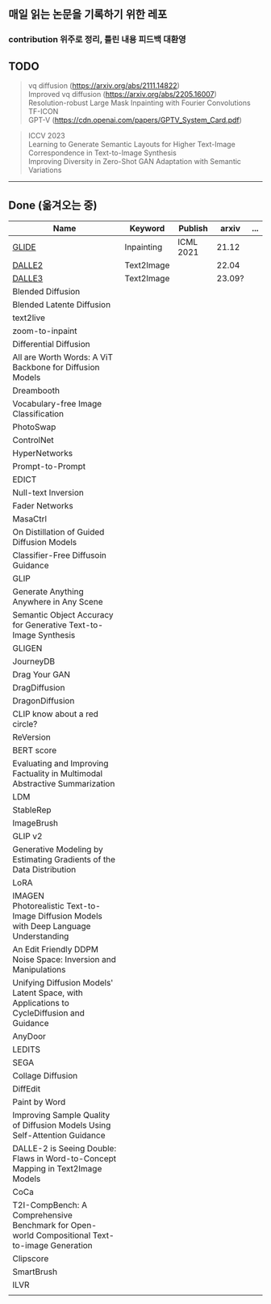 ## 매일 읽는 논문을 기록하기 위한 레포
### contribution 위주로 정리, 틀린 내용 피드백 대환영

## TODO
> vq diffusion (https://arxiv.org/abs/2111.14822) </br>
> Improved vq diffusion (https://arxiv.org/abs/2205.16007) </br>
> Resolution-robust Large Mask Inpainting with Fourier Convolutions </br>
> TF-ICON </br>
> GPT-V (https://cdn.openai.com/papers/GPTV_System_Card.pdf)  </br>

> ICCV 2023 </br>
> Learning to Generate Semantic Layouts
for Higher Text-Image Correspondence in Text-to-Image Synthesis </br>
> Improving Diversity in Zero-Shot GAN Adaptation with Semantic Variations </br>
> 

------
## Done (옮겨오는 중)
| Name                                                                                           | Keyword    | Publish   | arxiv  | ... |
|------------------------------------------------------------------------------------------------|------------|-----------|--------|-----|
| [GLIDE](./Generative/GLIDE/GLIED.md)                                                           | Inpainting | ICML 2021 | 21.12  |     |
| [DALLE2](./Generative/DALLE2/DALLE2.md)                                                        | Text2Image |           | 22.04  |     |
| [DALLE3](./Generative/DALLE3/DALLE3.md)                                                        | Text2Image |           | 23.09? |     |
| Blended Diffusion                                                                              |            |           |        |     |
| Blended Latente Diffusion                                                                      |            |           |        |     |
| text2live                                                                                      |            |           |        |     |
| zoom-to-inpaint                                                                                |            |           |        |     |
| Differential Diffusion                                                                         |            |           |        |     |
| All are Worth Words: A ViT Backbone for Diffusion Models                                       |            |           |        |     |
| Dreambooth                                                                                     |            |           |        |     |
| Vocabulary-free Image Classification                                                           |            |           |        |     |   
| PhotoSwap                                                                                      |            |           |        |     |
| ControlNet                                                                                     |            |           |        |     |
| HyperNetworks                                                                                  |            |           |        |     |
| Prompt-to-Prompt                                                                               |            |           |        |     |
| EDICT                                                                                          |            |           |        |     |
| Null-text Inversion                                                                            |            |           |        |     |
| Fader Networks                                                                                 |            |           |        |     |
| MasaCtrl                                                                                       |            |           |        |     |
| On Distillation of Guided Diffusion Models                                                     |            |           |        |     |
| Classifier-Free Diffusoin Guidance                                                             |            |           |        |     |
| GLIP                                                                                           |            |           |        |     |
| Generate Anything Anywhere in Any Scene                                                        |            |           |        |     |
| Semantic Object Accuracy for Generative Text-to-Image Synthesis                                |            |           |        |     |
| GLIGEN                                                                                         |            |           |        |     |
| JourneyDB                                                                                      |            |           |        |     |
| Drag Your GAN                                                                                  |            |           |        |     |
| DragDiffusion                                                                                  |            |           |        |     |
| DragonDiffusion                                                                                |            |           |        |     |
| CLIP know about a red circle?                                                                  |            |           |        |     |
| ReVersion                                                                                      |            |           |        |     |
| BERT score                                                                                     |            |           |        |     |
| Evaluating and Improving Factuality in Multimodal Abstractive Summarization                    |            |           |        |     |
| LDM                                                                                            |            |           |        |     |
| StableRep                                                                                      |            |           |        |     |
| ImageBrush                                                                                     |            |           |        |     |
| GLIP v2                                                                                        |            |           |        |     |
| Generative Modeling by Estimating Gradients of the Data Distribution                           |            |           |        |     |
| LoRA                                                                                           |            |           |        |     |
| IMAGEN</br>Photorealistic Text-to-Image Diffusion Models with Deep Language Understanding      |            |           |        |     |
| An Edit Friendly DDPM Noise Space: Inversion and Manipulations                                 |            |           |        |     |
| Unifying Diffusion Models' Latent Space, with Applications to CycleDiffusion and Guidance      |            |           |        |     |
| AnyDoor                                                                                        |            |           |        |     |
| LEDITS                                                                                         |            |           |        |     |
| SEGA                                                                                           |            |           |        |     |
| Collage Diffusion                                                                              |            |           |        |     |
| DiffEdit                                                                                       |            |           |        |     |
| Paint by Word                                                                                  |            |           |        |     |
| Improving Sample Quality of Diffusion Models Using Self-Attention Guidance                     |            |           |        |     |
| DALLE-2 is Seeing Double: Flaws in Word-to-Concept Mapping in Text2Image Models                |            |           |        |     |
| CoCa                                                                                           |            |           |        |     |
| T2I-CompBench: A Comprehensive Benchmark for Open-world Compositional Text-to-image Generation |            |           |        |     |
| Clipscore                                                                                      |            |           |        |     |
| SmartBrush                                                                                     |            |           |        |     |
| ILVR                                                                                           |            |           |        |     |
|                                                                                                |            |           |        |     |
